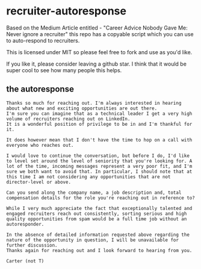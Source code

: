# recruiter-autoresponse
Based on the Medium Article entitled - "Career Advice Nobody Gave Me: Never ignore a recruiter" this repo has a copyable script which you can use to auto-respond to recruiters.

This is licensed under MIT so please feel free to fork and use as you'd like. 

If you like it, please consider leaving a github star.  I think that it would be super cool to see how many people this helps.

## the autoresponse

```
Thanks so much for reaching out. I'm always interested in hearing about what new and exciting opportunities are out there. 
I'm sure you can imagine that as a technical leader I get a very high volume of recruiters reaching out on LinkedIn. 
It is a wonderful position of privilege to be in and I'm thankful for it.

It does however mean that I don't have the time to hop on a call with everyone who reaches out.

I would love to continue the conversation, but before I do, I'd like to level set around the level of seniority that you're looking for. A lot of the time, incoming messages represent a very poor fit, and I'm sure we both want to avoid that. In particular, I should note that at this time I am not considering any opportunities that are not director-level or above.

Can you send along the company name, a job description and, total compensation details for the role you're reaching out in reference to? 

While I very much appreciate the fact that exceptionally talented and engaged recruiters reach out consistently, sorting serious and high quality opportunities from spam would be a full time job without an autoresponder.

In the absence of detailed information requested above regarding the nature of the opportunity in question, I will be unavailable for further discussion.
Thanks again for reaching out and I look forward to hearing from you.

Carter (not T)
```

